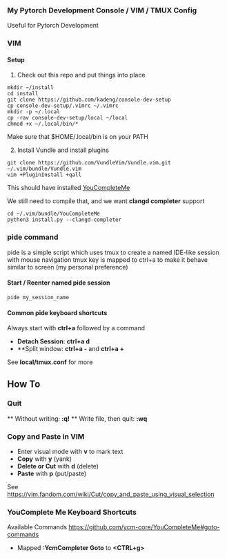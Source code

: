 
### My Pytorch Development Console / VIM / TMUX Config

Useful for Pytorch Development

### VIM

#### Setup

1. Check out this repo and put things into place


```
mkdir ~/install
cd install
git clone https://github.com/kadeng/console-dev-setup
cp console-dev-setup/.vimrc ~/.vimrc
mkdir -p ~/.local
cp -rav console-dev-setup/local ~/local
chmod +x ~/.local/bin/*
```

Make sure that $HOME/.local/bin is on your PATH

2. Install Vundle and install plugins

```
git clone https://github.com/VundleVim/Vundle.vim.git ~/.vim/bundle/Vundle.vim
vim +PluginInstall +qall
```

This should have installed [YouCompleteMe](https://github.com/ycm-core/YouCompleteMe) 

We still need to compile that, and we want **clangd completer** support
```
cd ~/.vim/bundle/YouCompleteMe
python3 install.py --clangd-completer
```

### pide command

pide is a simple script which uses tmux to create a named IDE-like session with mouse navigation
tmux key is mapped to ctrl+a to make it behave similar to screen (my personal preference)

#### Start / Reenter named pide session

```
pide my_session_name
```

#### Common pide keyboard shortcuts

Always start with **ctrl+a** followed by a command

 * **Detach Session**: **ctrl+a d**
 * **Split window: **ctrl+a -** and **ctrl+a +**

See **local/tmux.conf** for more

##  How To

### Quit

 ** Without writing: **:q!**
 ** Write file, then quit: **:wq**

### Copy and Paste in VIM

 * Enter visual mode with **v** to mark text
 * **Copy** with **y** (yank)
 * **Delete or Cut** with **d** (delete)
 * **Paste** with **p** (put/paste)

See https://vim.fandom.com/wiki/Cut/copy_and_paste_using_visual_selection

### YouComplete Me Keyboard Shortcuts

Available Commands https://github.com/ycm-core/YouCompleteMe#goto-commands

 * Mapped **:YcmCompleter Goto** to **<CTRL+g>**


